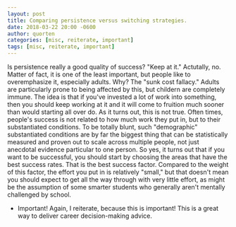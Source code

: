 ```yaml
---
layout: post
title: Comparing persistence versus switching strategies.
date: 2018-03-22 20:00 -0600
author: quorten
categories: [misc, reiterate, important]
tags: [misc, reiterate, important]
---
```


Is persistence really a good quality of success?  "Keep at it."
Actutally, no.  Matter of fact, it is one of the least important, but
people like to overemphasize it, especially adults.  Why?  The "sunk
cost fallacy."  Adults are particularly prone to being affected by
this, but childern are completely immune.  The idea is that if you've
invested a lot of work into something, then you should keep working at
it and it will come to fruition much sooner than would starting all
over do.  As it turns out, this is not true.  Often times, people's
success is not related to how much work they put in, but to their
substantiated conditions.  To be totally blunt, such "demographic"
substantiated conditions are by far the biggest thing that can be
statistically measured and proven out to scale across multiple people,
not just anecdotal evidence particular to one person.  So yes, it
turns out that if you want to be successful, you should start by
choosing the areas that have the best success rates.  That is the best
success factor.  Compared to the weight of this factor, the effort you
put in is relatively "small," but that doesn't mean you should expect
to get all the way through with very little effort, as might be the
assumption of some smarter students who generally aren't mentally
challenged by school.

* Important!  Again, I reiterate, because this is important!  This is
  a great way to deliver career decision-making advice.
